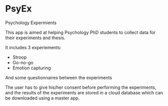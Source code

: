 # PsyEx
Psychology Expermients

This app is aimed at helping Psychology PhD students to collect data for their experiments and thesis.

It includes 3 experiements:
  - Stroop
  - Go-no-go
  - Emotion capturing

And some questionnaires between the experiments

The user has to give his/her consent before performing the experiments, and the results of the experiments are stored in a cloud database which can be downloaded using a master app.

